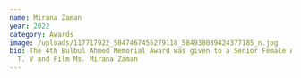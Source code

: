 ```yaml
---
name: Mirana Zaman
year: 2022
category: Awards
image: /uploads/117717922_5047467455279118_584938089424377185_n.jpg
bio: The 4th Bulbul Ahmed Memorial Award was given to a Senior Female Artist of
  T. V and Film Ms. Mirana Zaman
---
```

